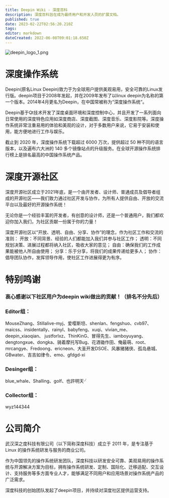 ```yaml
---
title: Deepin Wiki - 深度百科
description: 深度百科旨在成为最终用户和开发人员的扩展文档。
published: true
date: 2023-02-22T02:56:20.210Z
tags: 
editor: markdown
dateCreated: 2022-06-08T09:01:18.650Z
---
```


![deepin_logo_1.png](/deepin_logo_1.png)
# 深度操作系统

Deepin(原名Linux Deepin)致力于为全球用户提供美观易用，安全可靠的Linux发行版。deepin项目于2008年发起，并在2009年发布了以linux deepin为名称的第一个版本。2014年4月更名为Deepin，在中国常被称为“深度操作系统“。 

Deepin基于Qt技术开发了深度桌面环境和深度控制中心，并且开发了一系列面向日常使用的深度特色应用如深度商店、深度截图、深度音乐、深度影院等。深度操作系统非常注重易用的体验和美观的设计，对于多数用户来说，它易于安装和使用，能方便地进行工作与娱乐。

截止到 2020 年，深度操作系统下载超过 6000 万次，提供超过 50 种不同的语言版本，以及遍布六大洲的 140 多个镜像站点的升级服务。在全球开源操作系统排行榜上是排名最高的中国操作系统产品。

# 深度开源社区
深度开源社区成立于2021年底，是一个由开发者、设计师、普通成员及倡导者组成的开源社区——我们致力通过社区开发与协作，为所有人提供自由、开放的交流平台以及最好的开源操作系统！

无论你是一个经验丰富的开发者，有创意的设计师，还是一个普通用户，我们都欢迎你加入我们，为社区贡献一份属于你的力量！ 

深度开源社区以“开放、透明、自由、分享、协作”的理念，作为社区工作和交流的准则：
开放：不同背景、经验的人们都能加入我们并参与社区工作； 
透明：不同规划决策、进展过程都将纳入社区，吸收大家的意见； 
自由：确保我们的工作成果能被他人所自由使用； 
分享：乐于分享，将我们的成果传递给更多人； 
协作：倡导团队协作，发挥领导作用，使社区工作进展得更为有序。

# 特别鸣谢
### **衷心感谢以下社区用户为deepin wiki做出的贡献！（排名不分先后）**

### Editor组：
MouseZhang、Stillalive-myj、爱嘤斯坦、shenlan、fengshuo、cvb97、maicss、insidentally、rainyl、babyfeng、xuqi、vivian_me、deepin_xiaoqian、	justforlxz、ThinKinG、冒得先生、iamboyuyang、dengtongxue、dongka、骑着摩托写Bug、花酒锄作田、俺最萌、root、mrcangye、Fredoong、ericneon、大圣开发DSOE、风暴猪猪侠、孤岛悬城、GBwater、吉吉如律令、emo、gfdgd-xi


### Desinger组：
blue_whale、Shalling、golf、也許明天╯


### Collector组：
wyz144344


# 公司简介
武汉深之度科技有限公司（以下简称深度科技）成立于 2011 年，是专注基于 Linux 的操作系统研发与服务的商业公司。

作为中国领先的操作系统研发团队，深度科技以研发安全可靠、美观易用的操作系统与开源解决方案为目标，拥有操作系统研发、定制、国际化、迁移适配、交互设计、支持服务等多方面专业人才，能够满足不同用户和应用场景对操作系统产品的广泛需求。

深度科技的创始团队发起了deepin项目，并持续对深度社区提供运营支持。